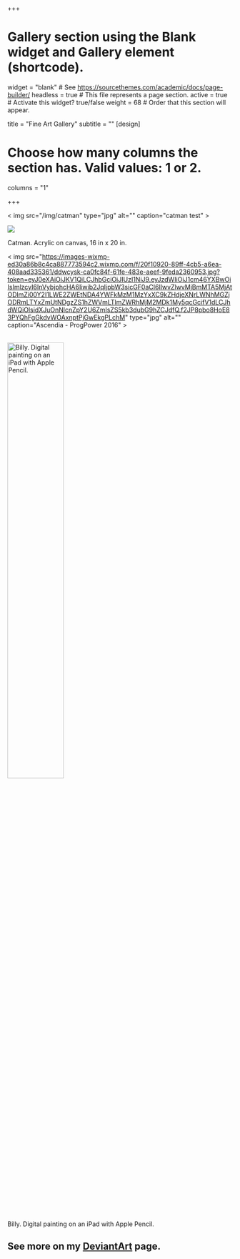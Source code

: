 +++
# Gallery section using the Blank widget and Gallery element (shortcode).
widget = "blank"  # See https://sourcethemes.com/academic/docs/page-builder/
headless = true  # This file represents a page section.
active = true  # Activate this widget? true/false
weight = 68  # Order that this section will appear.

title = "Fine Art Gallery"
subtitle = ""
[design]
  # Choose how many columns the section has. Valid values: 1 or 2.
  columns = "1"

    
+++

< img src="/img/catman" type="jpg" alt="" caption="catman test" >
   
<a href="/img/catman.jpg"><img src="/img/catman.jpg" /></a>



Catman. Acrylic on canvas, 16 in x 20 in.




< img src="https://images-wixmp-ed30a86b8c4ca887773594c2.wixmp.com/f/20f10920-89ff-4cb5-a6ea-408aad335361/ddwcysk-ca0fc84f-61fe-483e-aeef-9feda2360953.jpg?token=eyJ0eXAiOiJKV1QiLCJhbGciOiJIUzI1NiJ9.eyJzdWIiOiJ1cm46YXBwOiIsImlzcyI6InVybjphcHA6Iiwib2JqIjpbW3sicGF0aCI6IlwvZlwvMjBmMTA5MjAtODlmZi00Y2I1LWE2ZWEtNDA4YWFkMzM1MzYxXC9kZHdjeXNrLWNhMGZjODRmLTYxZmUtNDgzZS1hZWVmLTlmZWRhMjM2MDk1My5qcGcifV1dLCJhdWQiOlsidXJuOnNlcnZpY2U6ZmlsZS5kb3dubG9hZCJdfQ.f2JP8pbo8HoE83PYQhFgGkdvWOAxnptPjGwEkgPLchM" type="jpg" alt="" caption="Ascendia - ProgPower 2016" >

<br>

<img src='https://images-wixmp-ed30a86b8c4ca887773594c2.wixmp.com/f/20f10920-89ff-4cb5-a6ea-408aad335361/ddwcysk-ca0fc84f-61fe-483e-aeef-9feda2360953.jpg?token=eyJ0eXAiOiJKV1QiLCJhbGciOiJIUzI1NiJ9.eyJzdWIiOiJ1cm46YXBwOiIsImlzcyI6InVybjphcHA6Iiwib2JqIjpbW3sicGF0aCI6IlwvZlwvMjBmMTA5MjAtODlmZi00Y2I1LWE2ZWEtNDA4YWFkMzM1MzYxXC9kZHdjeXNrLWNhMGZjODRmLTYxZmUtNDgzZS1hZWVmLTlmZWRhMjM2MDk1My5qcGcifV1dLCJhdWQiOlsidXJuOnNlcnZpY2U6ZmlsZS5kb3dubG9hZCJdfQ.f2JP8pbo8HoE83PYQhFgGkdvWOAxnptPjGwEkgPLchM' alt='Billy. Digital painting on an iPad with Apple Pencil.' style="width:50%">
 
Billy. Digital painting on an iPad with Apple Pencil.



<h2> See more on my <a href="https://www.deviantart.com/jennatbee" target="_blank">DeviantArt</a> page.</h2>




